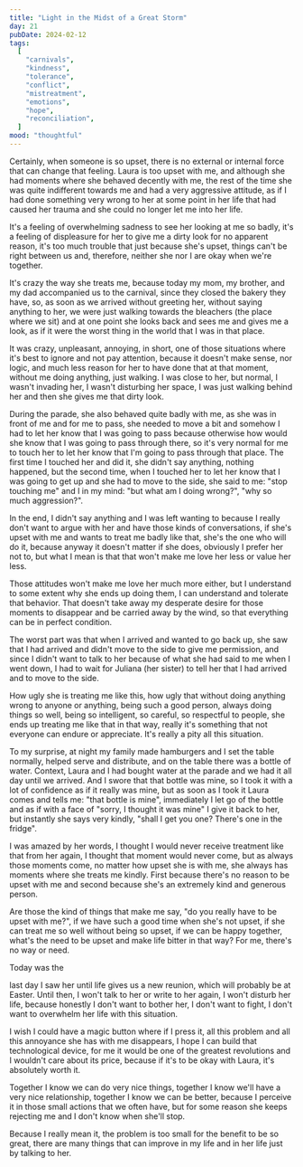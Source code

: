 ```yaml
---
title: "Light in the Midst of a Great Storm"
day: 21
pubDate: 2024-02-12
tags:
  [
    "carnivals",
    "kindness",
    "tolerance",
    "conflict",
    "mistreatment",
    "emotions",
    "hope",
    "reconciliation",
  ]
mood: "thoughtful"
---
```


Certainly, when someone is so upset, there is no external or internal force that can change that feeling. Laura is too upset with me, and although she had moments where she behaved decently with me, the rest of the time she was quite indifferent towards me and had a very aggressive attitude, as if I had done something very wrong to her at some point in her life that had caused her trauma and she could no longer let me into her life.

It's a feeling of overwhelming sadness to see her looking at me so badly, it's a feeling of displeasure for her to give me a dirty look for no apparent reason, it's too much trouble that just because she's upset, things can't be right between us and, therefore, neither she nor I are okay when we're together.

It's crazy the way she treats me, because today my mom, my brother, and my dad accompanied us to the carnival, since they closed the bakery they have, so, as soon as we arrived without greeting her, without saying anything to her, we were just walking towards the bleachers (the place where we sit) and at one point she looks back and sees me and gives me a look, as if it were the worst thing in the world that I was in that place.

It was crazy, unpleasant, annoying, in short, one of those situations where it's best to ignore and not pay attention, because it doesn't make sense, nor logic, and much less reason for her to have done that at that moment, without me doing anything, just walking. I was close to her, but normal, I wasn't invading her, I wasn't disturbing her space, I was just walking behind her and then she gives me that dirty look.

During the parade, she also behaved quite badly with me, as she was in front of me and for me to pass, she needed to move a bit and somehow I had to let her know that I was going to pass because otherwise how would she know that I was going to pass through there, so it's very normal for me to touch her to let her know that I'm going to pass through that place. The first time I touched her and did it, she didn't say anything, nothing happened, but the second time, when I touched her to let her know that I was going to get up and she had to move to the side, she said to me: "stop touching me" and I in my mind: "but what am I doing wrong?", "why so much aggression?".

In the end, I didn't say anything and I was left wanting to because I really don't want to argue with her and have those kinds of conversations, if she's upset with me and wants to treat me badly like that, she's the one who will do it, because anyway it doesn't matter if she does, obviously I prefer her not to, but what I mean is that that won't make me love her less or value her less.

Those attitudes won't make me love her much more either, but I understand to some extent why she ends up doing them, I can understand and tolerate that behavior. That doesn't take away my desperate desire for those moments to disappear and be carried away by the wind, so that everything can be in perfect condition.

The worst part was that when I arrived and wanted to go back up, she saw that I had arrived and didn't move to the side to give me permission, and since I didn't want to talk to her because of what she had said to me when I went down, I had to wait for Juliana (her sister) to tell her that I had arrived and to move to the side.

How ugly she is treating me like this, how ugly that without doing anything wrong to anyone or anything, being such a good person, always doing things so well, being so intelligent, so careful, so respectful to people, she ends up treating me like that in that way, really it's something that not everyone can endure or appreciate. It's really a pity all this situation.

To my surprise, at night my family made hamburgers and I set the table normally, helped serve and distribute, and on the table there was a bottle of water. Context, Laura and I had bought water at the parade and we had it all day until we arrived. And I swore that that bottle was mine, so I took it with a lot of confidence as if it really was mine, but as soon as I took it Laura comes and tells me: "that bottle is mine", immediately I let go of the bottle and as if with a face of "sorry, I thought it was mine" I give it back to her, but instantly she says very kindly, "shall I get you one? There's one in the fridge".

I was amazed by her words, I thought I would never receive treatment like that from her again, I thought that moment would never come, but as always those moments come, no matter how upset she is with me, she always has moments where she treats me kindly. First because there's no reason to be upset with me and second because she's an extremely kind and generous person.

Are those the kind of things that make me say, "do you really have to be upset with me?", if we have such a good time when she's not upset, if she can treat me so well without being so upset, if we can be happy together, what's the need to be upset and make life bitter in that way? For me, there's no way or need.

Today was the

last day I saw her until life gives us a new reunion, which will probably be at Easter. Until then, I won't talk to her or write to her again, I won't disturb her life, because honestly I don't want to bother her, I don't want to fight, I don't want to overwhelm her life with this situation.

I wish I could have a magic button where if I press it, all this problem and all this annoyance she has with me disappears, I hope I can build that technological device, for me it would be one of the greatest revolutions and I wouldn't care about its price, because if it's to be okay with Laura, it's absolutely worth it.

Together I know we can do very nice things, together I know we'll have a very nice relationship, together I know we can be better, because I perceive it in those small actions that we often have, but for some reason she keeps rejecting me and I don't know when she'll stop.

Because I really mean it, the problem is too small for the benefit to be so great, there are many things that can improve in my life and in her life just by talking to her.

